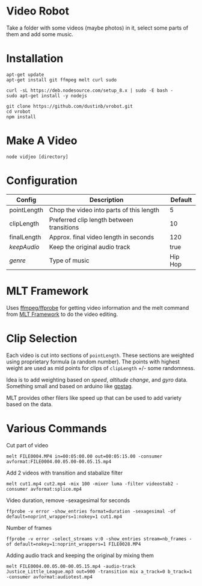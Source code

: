 # Video Robot

Take a folder with some videos (maybe photos) in it, select some parts of them and add some music.

# Installation

```
apt-get update
apt-get install git ffmpeg melt curl sudo

curl -sL https://deb.nodesource.com/setup_8.x | sudo -E bash -
sudo apt-get install -y nodejs

git clone https://github.com/dustinb/vrobot.git
cd vrobot
npm install
```

# Make A Video

`node vidjeo [directory]`

# Configuration

| Config      | Description                              | Default |
|-------------|------------------------------------------|---------|   
| pointLength | Chop the video into parts of this length | 5       |
| clipLength  | Preferred clip length between transitions| 10      |
| finalLength | Approx. final video length in seconds    | 120     |
| _keepAudio_ | Keep the original audio track            | true    | 
| _genre_     | Type of music                            | Hip Hop |

# MLT Framework

Uses [ffmpeg/ffprobe](https://www.ffmpeg.org/) for getting video information and the melt command from [MLT Framework](https://www.mltframework.org/) 
to do the video editing. 

# Clip Selection

Each video is cut into sections of `pointLength`.  These sections are weighted using proprietary formula (a random number).
The points with highest weight are used as mid points for clips of `clipLength` +/- some randomness.

Idea is to add weighting based on _speed_, _altitude change_, and _gyro_ data.  Something small and based on arduino like
[gpstag](https://github.com/dustinb/gpstag).

MLT provides other filers like speed up that can be used to add variety based on the data.

# Various Commands

Cut part of video

`melt FILE0004.MP4 in=00:05:00.00 out=00:05:15.00 -consumer avformat:FILE0004.00.05.00-00.05.15.mp4`

Add 2 videos with transition and stabalize filter

`melt cut1.mp4 cut2.mp4 -mix 100 -mixer luma -filter videostab2 -consumer avformat:splice.mp4`

Video duration, remove -sexagesimal for seconds

`ffprobe -v error -show_entries format=duration -sexagesimal -of default=noprint_wrappers=1:nokey=1 cut1.mp4`

Number of frames

`ffprobe -v error -select_streams v:0 -show_entries stream=nb_frames -of default=nokey=1:noprint_wrappers=1 FILE0028.MP4`

Adding audio track and keeping the original by mixing them

`melt FILE0004.00.05.00-00.05.15.mp4 -audio-track Justice_Little_League.mp3 out=900 -transition mix a_track=0 b_track=1 -consumer avformat:audiotest.mp4`


   